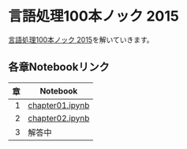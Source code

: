 # 言語処理100本ノック 2015
[言語処理100本ノック 2015](http://www.cl.ecei.tohoku.ac.jp/nlp100/)を解いていきます。

## 各章Notebookリンク
|章|Notebook|
|--:|--|
|1|[chapter01.ipynb](chapter01/chapter01.ipynb)|
|2|[chapter02.ipynb](chapter02/chapter02.ipynb)|
|3|解答中|
